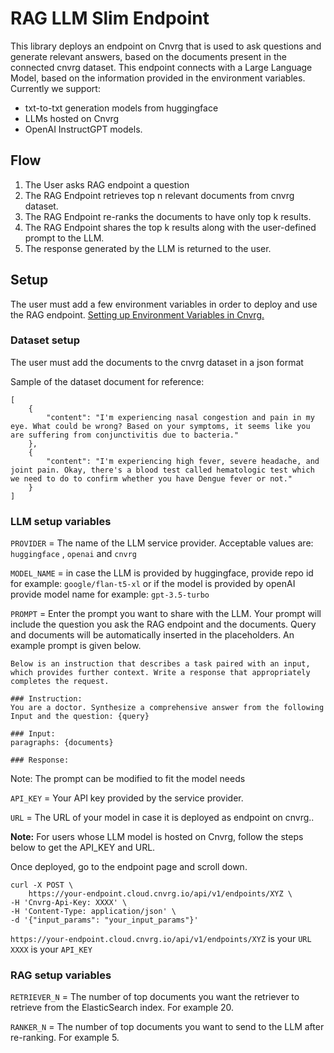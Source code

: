 # RAG LLM Slim Endpoint

This library deploys an endpoint on Cnvrg that is used to ask questions and generate relevant answers, based on the documents present in the connected cnvrg dataset. This endpoint connects with a Large Language Model, based on the information provided in the environment variables. Currently we support:

- txt-to-txt generation models from huggingface
- LLMs hosted on Cnvrg
- OpenAI InstructGPT models.

## Flow

1. The User asks RAG endpoint a question
2. The RAG Endpoint retrieves top n relevant documents from cnvrg dataset.
3. The RAG Endpoint re-ranks the documents to have only top k results.
4. The RAG Endpoint shares the top k results along with the user-defined prompt to the LLM.
5. The response generated by the LLM is returned to the user.

## Setup 

The user  must add a few environment variables in order to deploy and use the RAG endpoint. [Setting up Environment Variables in Cnvrg.](https://app.cnvrg.io/docs/core_concepts/projects.html#environment)

### Dataset setup
The user must add the documents to the cnvrg dataset in a json format

Sample of the dataset document for reference:

```
[
    {
        "content": "I'm experiencing nasal congestion and pain in my eye. What could be wrong? Based on your symptoms, it seems like you are suffering from conjunctivitis due to bacteria."
    },
    {
        "content": "I'm experiencing high fever, severe headache, and joint pain. Okay, there's a blood test called hematologic test which we need to do to confirm whether you have Dengue fever or not."
    }
]
``` 

### LLM setup variables
`PROVIDER` = The name of the LLM service provider. Acceptable values are: `huggingface` , `openai` and `cnvrg`

`MODEL_NAME` = in case the LLM is provided by huggingface, provide repo id for example: `google/flan-t5-xl` or if the model is provided by openAI provide model name for example: `gpt-3.5-turbo`

`PROMPT` = Enter the prompt you want to share with the LLM. Your prompt will include the question you ask the RAG endpoint and the documents. Query and documents will be automatically inserted in the placeholders. An example prompt is given below.

    
    Below is an instruction that describes a task paired with an input, which provides further context. Write a response that appropriately completes the request.

    ### Instruction:
    You are a doctor. Synthesize a comprehensive answer from the following Input and the question: {query}

    ### Input:
    paragraphs: {documents}

    ### Response:

Note: The prompt can be modified to fit the model needs

`API_KEY` = Your API key provided by the service provider. 

`URL` = The URL of your model in case it is deployed as endpoint on cnvrg..

**Note:** For users whose LLM model is hosted on Cnvrg, follow the steps below to get the API_KEY and URL. 

Once deployed, go to the endpoint page and scroll down.

    curl -X POST \
        https://your-endpoint.cloud.cnvrg.io/api/v1/endpoints/XYZ \
    -H 'Cnvrg-Api-Key: XXXX' \
    -H 'Content-Type: application/json' \
    -d '{"input_params": "your_input_params"}'
    
`https://your-endpoint.cloud.cnvrg.io/api/v1/endpoints/XYZ` is your `URL`
`XXXX` is your `API_KEY`

### RAG setup variables

`RETRIEVER_N` = The  number of top documents you want the retriever to retrieve from the ElasticSearch index. For example 20.

`RANKER_N` = The  number of top documents you want to send to the LLM after re-ranking. For example 5.